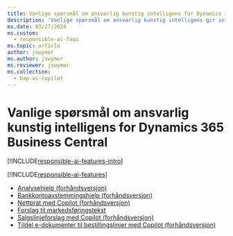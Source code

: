 ```yaml
---
title: Vanlige spørsmål om ansvarlig kunstig intelligens for Dynamics 365 Business Central
description: 'Vanlige spørsmål om ansvarlig kunstig intelligens gir informasjon om KI-teknologien som brukes i Business Central, sammen med viktige vurderinger og detaljer om hvordan kunstig intelligens brukes, hvordan den ble testet og evaluert, og eventuelle spesifikke begrensninger.'
ms.date: 03/27/2024
ms.custom:
  - responsible-ai-faqs
ms.topic: article
author: jswymer
ms.author: jswymer
ms.reviewer: jswymer
ms.collection:
  - bap-ai-copilot
---
```


# <a name="responsible-ai-faqs-for-dynamics-365-business-central"></a>Vanlige spørsmål om ansvarlig kunstig intelligens for Dynamics 365 Business Central

[!INCLUDE[responsible-ai-features-intro](includes/responsible-ai-intro.md)]

[!INCLUDE[responsible-ai-features](includes/responsible-ai-features.md)]

- [Analysehjelp (forhåndsversjon)](faqs-analysis-assist.md)
- [Bankkontoavstemmingshjelp (forhåndsversjon)](faqs-bank-reconciliation.md)
- [Nettprat med Copilot (forhåndsversjon)](faqs-chat-with-copilot.md)
- [Forslag til markedsføringstekst](faqs-marketing-text.md)
- [Salgslinjeforslag med Copilot (forhåndsversjon)](faq-sales-suggest-sales-lines-with-copilot.md)
- [Tildel e-dokumenter til bestillingslinjer med Copilot (forhåndsversjon)](map-edocuments-with-copilot.md)
